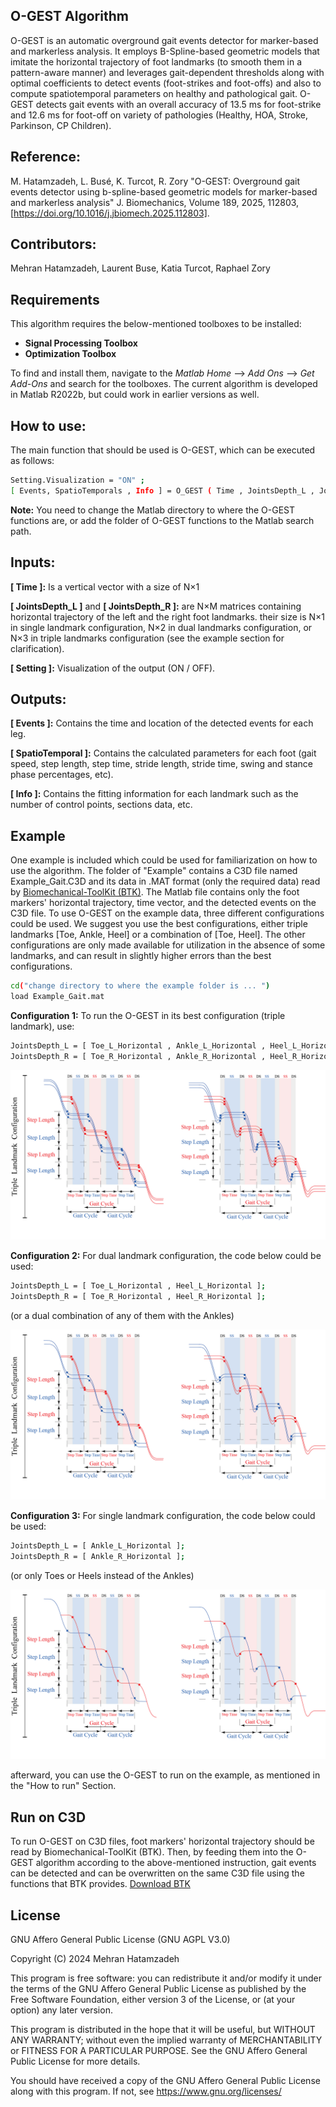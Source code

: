 ## O-GEST Algorithm
O-GEST is an automatic overground gait events detector for marker-based and markerless analysis. It employs B-Spline-based geometric models that imitate the horizontal trajectory of foot landmarks (to smooth them in a pattern-aware manner) and leverages gait-dependent thresholds along with optimal coefficients to detect events (foot-strikes and foot-offs) and also to compute spatiotemporal parameters on healthy and pathological gait. O-GEST detects gait events with an overall accuracy of 13.5 ms for foot-strike and 12.6 ms for foot-off on variety of pathologies (Healthy, HOA, Stroke, Parkinson, CP Children).

## Reference: 
M. Hatamzadeh, L. Busé, K. Turcot, R. Zory "O-GEST: Overground gait events detector using b-spline-based geometric models for marker-based and markerless analysis" J. Biomechanics, Volume 189, 2025, 112803, [https://doi.org/10.1016/j.jbiomech.2025.112803].
## Contributors: 
Mehran Hatamzadeh, Laurent Buse, Katia Turcot, Raphael Zory 

## Requirements
This algorithm requires the below-mentioned toolboxes to be installed:
* **Signal Processing Toolbox**
* **Optimization Toolbox**

To find and install them, navigate to the *Matlab Home* --> *Add Ons* --> *Get Add-Ons* and search for the toolboxes. The current algorithm is developed in Matlab R2022b, but could work in earlier versions as well.

## How to use:  
The main function that should be used is O-GEST, which can be executed as follows:
```sh
Setting.Visualization = "ON" ;  
[ Events, SpatioTemporals , Info ] = O_GEST ( Time , JointsDepth_L , JointsDepth_R , Setting );
```
**Note:** You need to change the Matlab directory to where the O-GEST functions are, or add the folder of O-GEST functions to the Matlab search path. 

## Inputs:
**[ Time ]:** Is a vertical vector with a size of N×1 

**[ JointsDepth_L ]** and **[ JointsDepth_R ]:** are N×M matrices containing horizontal trajectory of the left and the right foot landmarks. their size is N×1 in single landmark configuration, N×2 in dual landmarks configuration, or N×3 in triple landmarks configuration (see the example section for clarification).  

**[ Setting ]:** Visualization of the output (ON / OFF).     
              
## Outputs:
**[ Events ]:** Contains the time and location of the detected events for each leg.

**[ SpatioTemporal ]:** Contains the calculated parameters for each foot (gait speed, step length, step time, stride length, stride time, swing and stance phase percentages, etc).

**[ Info ]:** Contains the fitting information for each landmark such as the number of control points, sections data, etc.

## Example
One example is included which could be used for familiarization on how to use the algorithm. The folder of "Example" contains a C3D file named Example_Gait.C3D and its data in .MAT format (only the required data) read by [Biomechanical-ToolKit (BTK)](https://github.com/moveck-community/moveck_bridge_btk). The Matlab file contains only the foot markers' horizontal trajectory, time vector, and the detected events on the C3D file. To use O-GEST on the example data, three different configurations could be used. We suggest you use the best configurations, either triple landmarks [Toe, Ankle, Heel] or a combination of [Toe, Heel]. The other configurations are only made available for utilization in the absence of some landmarks, and can result in slightly higher errors than the best configurations.
```sh
cd("change directory to where the example folder is ... ") 
load Example_Gait.mat
``` 
**Configuration 1:** To run the O-GEST in its best configuration (triple landmark), use:
```sh
JointsDepth_L = [ Toe_L_Horizontal , Ankle_L_Horizontal , Heel_L_Horizontal ];
JointsDepth_R = [ Toe_R_Horizontal , Ankle_R_Horizontal , Heel_R_Horizontal ];
```

![tot](https://github.com/Mehran-Hatamzadeh/O-GEST/blob/main/Images/TripleLandmarks.jpg)

**Configuration 2:** For dual landmark configuration, the code below could be used:
```sh
JointsDepth_L = [ Toe_L_Horizontal , Heel_L_Horizontal ];
JointsDepth_R = [ Toe_R_Horizontal , Heel_R_Horizontal ];
```
(or a dual combination of any of them with the Ankles)

![tot](https://github.com/Mehran-Hatamzadeh/O-GEST/blob/main/Images/DualLandmarks.jpg)

**Configuration 3:** For single landmark configuration, the code below could be used: 
```sh
JointsDepth_L = [ Ankle_L_Horizontal ];
JointsDepth_R = [ Ankle_R_Horizontal ];
```
(or only Toes or Heels instead of the Ankles)

![tot](https://github.com/Mehran-Hatamzadeh/O-GEST/blob/main/Images/SingleLandmarks.jpg)

afterward, you can use the O-GEST to run on the example, as mentioned in the "How to run" Section.

## Run on C3D
To run O-GEST on C3D files, foot markers' horizontal trajectory should be read by Biomechanical-ToolKit (BTK). Then, by feeding them into the O-GEST algorithm according to the above-mentioned instruction, gait events can be detected and can be overwritten on the same C3D file using the functions that BTK provides. [Download BTK](https://github.com/moveck-community/moveck_bridge_btk/releases)
 
## License

GNU Affero General Public License (GNU AGPL V3.0)

Copyright (C) 2024 Mehran Hatamzadeh

This program is free software: you can redistribute it and/or modify it under the terms of the GNU Affero General Public License as published by the Free Software Foundation, either version 3 of the License, or (at your option) any later version.

This program is distributed in the hope that it will be useful, but WITHOUT ANY WARRANTY; without even the implied warranty of MERCHANTABILITY or FITNESS FOR A PARTICULAR PURPOSE.  See the GNU Affero General Public License for more details.

You should have received a copy of the GNU Affero General Public License along with this program.  If not, see <https://www.gnu.org/licenses/>
